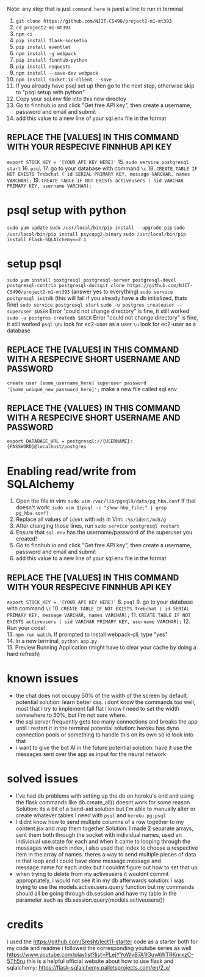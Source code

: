Note: any step that is just `command here` is juest a line to run in terminal
1. `git clone https://github.com/NJIT-CS490/project2-m1-mt393`
2. `cd project2-m1-mt393`
3. `npm ci`
4. `pip install flask-socketio`
5. `pip install eventlet`
6. `npm install -g webpack`
7. `pip install finnhub-python`
8. `pip install requests`
9. `npm install --save-dev webpack`
10. `npm install socket.io-client --save`
11. If you already have psql set up then go to the next step, otherwise skip to "psql setup with python"
12. Copy your sql.env file into this new directoy
13. Go to finnhub.io and click "Get free API key", then create a username, password and email and submit
14. add this value to a new line of your sql.env file in the format
## REPLACE THE [VALUES] IN THIS COMMAND WITH YOUR RESPECIVE FINNHUB API KEY
`export STOCK_KEY = '[YOUR API KEY HERE]'`
15. `sudo service postgresql start`
16. `psql`
17. go to your database with command `\c`
18.
`CREATE TABLE IF NOT EXISTS Trebchat (
id SERIAL PRIMARY KEY,
message VARCHAR,
names VARCHAR);`
19. 
`CREATE TABLE IF NOT EXISTS activeusers (
sid VARCHAR PRIMARY KEY,
username VARCHAR);`
# psql setup with python
`sudo yum update`
`sudo /usr/local/bin/pip install --upgrade pip`
`sudo /usr/local/bin/pip install psycopg2-binary`
`sudo /usr/local/bin/pip install Flask-SQLAlchemy==2.1`
# setup psql
`sudo yum install postgresql postgresql-server postgresql-devel postgresql-contrib postgresql-docsgit clone https://github.com/NJIT-CS490/project2-m1-mt393`
    (answer yes to everything)
`sudo service postgresql initdb`
    (this will fail if you already have a db initialized, thats fine)
`sudo service postgresql start`
`sudo -u postgres createuser --superuser $USER`
    Error "could not change directory" is fine, it still worked
`sudo -u postgres createdb $USER`
    Error "could not change directory" is fine, it still worked
`psql`
`\du`
    look for ec2-user as a user
`\u`
    look for ec2-user as a database
## REPLACE THE [VALUES] IN THIS COMMAND WITH A RESPECIVE SHORT USERNAME AND PASSWORD
`create user [some_username_here] superuser password '[some_unique_new_password_here]';`
make a new file called sql.env
## REPLACE THE {VALUES} IN THIS COMMAND WITH A RESPECIVE SHORT USERNAME AND PASSWORD
`export DATABASE_URL = postgresql://{USERNAME}:{PASSWORD}@localhost/postgres`

# Enabling read/write from SQLAlchemy 
1. Open the file in vim: `sudo vim /var/lib/pgsql9/data/pg_hba.conf`
If that doesn't work: `sudo vim $(psql -c "show hba_file;" | grep pg_hba.conf)`  
2. Replace all values of `ident` with `md5` in Vim: `:%s/ident/md5/g`  
3. After changing those lines, run `sudo service postgresql restart`  
4. Ensure that `sql.env` has the username/password of the superuser you created! 
5. Go to finnhub.io and click "Get free API key", then create a username, password and email and submit
6. add this value to a new line of your sql.env file in the format
## REPLACE THE [VALUES] IN THIS COMMAND WITH YOUR RESPECIVE FINNHUB API KEY
`export STOCK_KEY = '[YOUR API KEY HERE]'`
8. `psql`
9. go to your database with command `\c`
10.
`CREATE TABLE IF NOT EXISTS Trebchat (
id SERIAL PRIMARY KEY,
message VARCHAR,
names VARCHAR);`
11. 
`CREATE TABLE IF NOT EXISTS activeusers (
sid VARCHAR PRIMARY KEY,
username VARCHAR);`
12. Run your code!    
13. `npm run watch`. If prompted to install webpack-cli, type "yes"   
14. In a new terminal, `python app.py`    
15. Preview Running Application (might have to clear your cache by doing a hard refresh)

# known issues
- the chat does not occupy 50% of the width of the screen by default.
potential solution: learn better css. i dont know the commands too well, most that I try to implement fall flat I know I need to set the width somewhere to 50%, but I'm not sure where.
- the sql server frequently gets too many connections and breaks the app until i restart it in the terminal
potential solution: heroku has dyno connection pools or something to handle this on its own so id look into that
- i want to give the bot AI in the future
potential solution: have it use the messages sent over the app as input for the neural network

# solved issues
- I've had db problems with setting up the db on heroku's end and using the flask commands like db.create_all() doesnt work for some reason
Solution: its a bit of a band-aid solution but I'm able to manually alter or create whatever tables I need with `psql` and `heroku pg:psql`
- I didnt know how to send multiple columns of a row together to my content.jsx and map them together
Solution: I made 2 separate arrays, sent them both through the socket with individual names, used an individual use.state for each and when it came to looping through the messages with each index, i also used that index to choose a respective item in the array of names. theres a way to send multiple pieces of data in that loop and I could have done message.message and message.name for each index but I couldnt figure out how to set that up.
- when trying to delete from my activeusers it wouldnt commit appropriately, i would not see it in my db afterwards
solution: i was trying to use the models.activeusers.query function but my commands should all be going through db.session and have my table in the parameter such as db.session.query(models.activeusers())


# credits
i used the https://github.com/Sresht/lect11-starter code as a starter both for my code and readme
i followed the corresponding youtube series as well https://www.youtube.com/playlist?list=PLejYYoWvB7A1lGuvAWTRKnrxzC-5Th5ru
this is a helpful official website about how to use flask and sqlalchemy: https://flask-sqlalchemy.palletsprojects.com/en/2.x/
